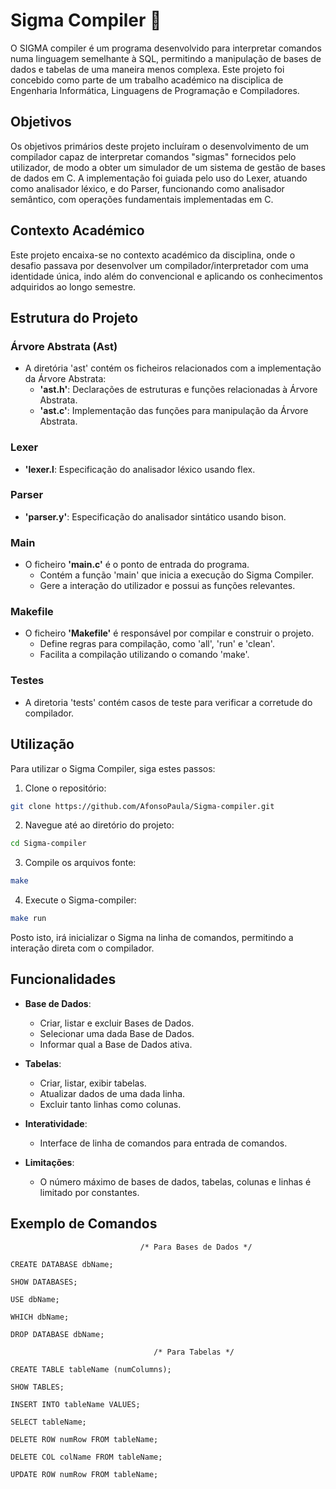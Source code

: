 # Sigma Compiler 🐉

O SIGMA compiler é um programa desenvolvido para interpretar comandos numa linguagem semelhante à SQL, permitindo a manipulação de bases de dados e tabelas de uma maneira menos complexa. Este projeto foi concebido como parte de um trabalho académico na disciplica de Engenharia Informática, Linguagens de Programação e Compiladores.

## Objetivos

Os objetivos primários deste projeto incluíram o desenvolvimento de um compilador capaz de interpretar comandos "sigmas" fornecidos pelo utilizador, de modo a obter um simulador de um sistema de gestão de bases de dados em C. A implementação foi guiada pelo uso do Lexer, atuando como analisador léxico, e do Parser, funcionando como analisador semântico, com operações fundamentais implementadas em C.

## Contexto Académico

Este projeto encaixa-se no contexto académico da disciplina, onde o desafio passava por desenvolver um compilador/interpretador com uma identidade única, indo além do convencional e aplicando os conhecimentos adquiridos ao longo semestre.

## Estrutura do Projeto

### Árvore Abstrata (Ast)
- A diretória 'ast' contém os ficheiros relacionados com a implementação da Árvore Abstrata:
  - **'ast.h'**: Declarações de estruturas e funções relacionadas à Árvore Abstrata.
  - **'ast.c'**: Implementação das funções para manipulação da Árvore Abstrata.
 
### Lexer
- **'lexer.l**: Especificação do analisador léxico usando flex.

### Parser
- **'parser.y'**: Especificação do analisador sintático usando bison.

### Main
- O ficheiro **'main.c'** é o ponto de entrada do programa.
  - Contém a função 'main' que inicia a execução do Sigma Compiler.
  - Gere a interação do utilizador e possui as funções relevantes.

### Makefile
- O ficheiro **'Makefile'** é responsável por compilar e construir o projeto.
  - Define regras para compilação, como 'all', 'run' e 'clean'.
  - Facilita a compilação utilizando o comando 'make'.
 
### Testes
- A diretoria 'tests' contém casos de teste para verificar a corretude do compilador.

## Utilização

Para utilizar o Sigma Compiler, siga estes passos:

1. Clone o repositório:

```bash
git clone https://github.com/AfonsoPaula/Sigma-compiler.git
```

2. Navegue até ao diretório do projeto:

```bash
cd Sigma-compiler
```

3. Compile os arquivos fonte:

```bash
make
```

4. Execute o Sigma-compiler:

```bash
make run
```

Posto isto, irá inicializar o Sigma na linha de comandos, permitindo a interação direta com o compilador.

## Funcionalidades
- **Base de Dados**:
  - Criar, listar e excluir Bases de Dados.
  - Selecionar uma dada Base de Dados.
  - Informar qual a Base de Dados ativa.
 
- **Tabelas**:
  - Criar, listar, exibir tabelas.
  - Atualizar dados de uma dada linha.
  - Excluir tanto linhas como colunas.
 
- **Interatividade**:
  - Interface de linha de comandos para entrada de comandos.
 
- **Limitações**:
  - O número máximo de bases de dados, tabelas, colunas e linhas é limitado por constantes.
   
## Exemplo de Comandos 

```
                             /* Para Bases de Dados */

CREATE DATABASE dbName;

SHOW DATABASES;

USE dbName;

WHICH dbName;

DROP DATABASE dbName;

                                /* Para Tabelas */

CREATE TABLE tableName (numColumns);

SHOW TABLES;

INSERT INTO tableName VALUES;

SELECT tableName;

DELETE ROW numRow FROM tableName;

DELETE COL colName FROM tableName;

UPDATE ROW numRow FROM tableName;

```
